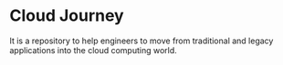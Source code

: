 # Cloud Journey
It is a repository to help engineers to move from traditional and legacy applications into the cloud computing world.

